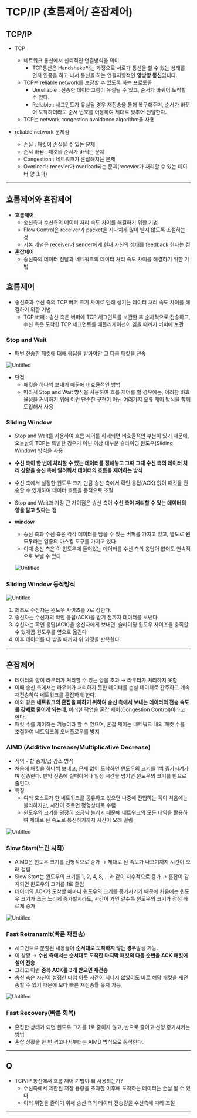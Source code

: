 # **TCP/IP (흐름제어/ 혼잡제어)**

## TCP/IP

- TCP
    - 네트워크 통신에서 신뢰적인 연결방식을 의미
        - TCP통신은 Handshake라는 과정으로 서로가 통신을 할 수 있는 상태를 먼저 인증을 하고 나서 통신을 하는 연결지향적인 **양방향 통신**입니다.
    - TCP는 reliable network를 보장할 수 있도록 하는 프로토콜
        - Unreliable : 전송한 데이터그램이 유실될 수 있고, 순서가 바뀌어 도착할 수 있다.
        - Reliable : 세그먼트가 유실될 경우 재전송을 통해 복구해주며, 순서가 바뀌어 도착하더라도 순서 번호를 이용하여 제대로 맞추어 전달한다.
    - TCP는 network congestion avoidance algorithm을 사용

- reliable network 문제점
    - 손실 : 패킷이 손실될 수 있는 문제
    - 순서 바뀜 : 패킷의 순서가 바뀌는 문제
    - Congestion : 네트워크가 혼잡해지는 문제
    - Overload : recevier가 overload되는 문제(recevier가 처리할 수 있는 데이터 양 초과)

---

## **흐름제어와 혼잡제어**

- **흐름제어**
    - 송신측과 수신측의 데이터 처리 속도 차이를 해결하기 위한 기법
    - Flow Control은 receiver가 packet을 지나치게 많이 받지 않도록 조절하는 것
    - 기본 개념은 receiver가 sender에게 현재 자신의 상태를 feedback 한다는 점
- **혼잡제어**
    - 송신측의 데이터 전달과 네트워크의 데이터 처리 속도 차이를 해결하기 위한 기법

## 흐름제어

- 송신측과 수신 측의 TCP 버퍼 크기 차이로 인해 생기는 데이터 처리 속도 차이를 해결하기 위한 기법
    - TCP 버퍼 : 송신 측은 버퍼에 TCP 세그먼트를 보관한 후 순차적으로 전송하고, 수신 측은 도착한 TCP 세그먼트를 애플리케이션이 읽을 때까지 버퍼에 보관

### Stop and Wait

- 매번 전송한 패킷에 대해 응답을 받아야만 그 다음 패킷을 전송

![Untitled](./assets/3hand.png)

- 단점
    - 패킷을 하나씩 보내기 때문에 비효율적인 방법
    - 따라서 Stop and Wait 방식을 사용하여 흐름 제어를 할 경우에는, 이러한 비효율성을 커버하기 위해 이런 단순한 구현이 아닌 여러가지 오류 제어 방식을 함께 도입해서 사용

### Sliding Window

- Stop and Wait를 사용하여 흐름 제어를 하게되면 비효율적인 부분이 있기 때문에, 오늘날의 TCP는 특별한 경우가 아닌 이상 대부분 슬라이딩 윈도우(Sliding Window) 방식을 사용
- **수신 측이 한 번에 처리할 수 있는 데이터를 정해놓고 그때 그때 수신 측의 데이터 처리 상황을 송신 측에 알려줘서 데이터의 흐름을 제어하는 방식**
- 수신 측에서 설정한 윈도우 크기 만큼 송신 측에서 확인 응답(ACK) 없이 패킷을 전송할 수 있게하여 데이터 흐름을 동적으로 조절
- Stop and Wait과 가장 큰 차이점은 송신 측이 **수신 측이 처리할 수 있는 데이터의 양을 알고 있다**는 점
- **window**
    - 송신 측과 수신 측은 각각 데이터를 담을 수 있는 버퍼를 가지고 있고, 별도로 **윈도우**라는 일종의 마스킹 도구를 가지고 있다
    - 이때 송신 측은 이 윈도우에 들어있는 데이터를 수신 측의 응답이 없어도 연속적으로 보낼 수 있다
    
    ![Untitled](./assets/window.png)
    

### Sliding Window 동작방식

![Untitled](./assets/ss.png)

1. 최초로 수신자는 윈도우 사이즈를 7로 정한다.
2. 송신자는 수신자의 확인 응답(ACK)을 받기 전까지 데이터를 보낸다.
3. 수신자는 확인 응답(ACK)을 송신자에게 보내면, 슬라이딩 윈도우 사이즈을 충족할 수 있게끔 윈도우를 옆으로 옮긴다
4. 이후 데이터를 다 받을 때까지 위 과정을 반복한다.

---

## 혼잡제어

- 데이터의 양이 라우터가 처리할 수 있는 양을 초과 → 라우터가 처리하지 못함
- 이때 송신 측에서는 라우터가 처리하지 못한 데이터를 손실 데이터로 간주하고 계속 재전송하여 네트워크를 혼잡하게 한다.
- 이와 같은 **네트워크의 혼잡을 피하기 위하여 송신 측에서 보내는 데이터의 전송 속도를 강제로 줄이게 되는데**, 이러한 작업을 혼잡 제어(Congestion Control)이라고 한다.
- 패킷 수를 제어하는 기능이라 할 수 있으며, 혼잡 제어는 네트워크 내의 패킷 수를 조절하여 네트워크의 오버플로우를 방지

### **AIMD (Additive Increase/Multiplicative Decrease)**

- 직역 -  합 증가/곱 감소 방식
- 처음에 패킷을 하나씩 보내고, 문제 없이 도착하면 윈도우의 크기를 1씩 증가시켜가며 전송한다. 만약 전송에 실패하거나 일정 시간을 넘기면 윈도우의 크기를 반으로 줄인다.
- 특징
    - 여러 호스트가 한 네트워크를 공유하고 있으면 나중에 진입하는 쪽이 처음에는 불리하지만, 시간이 흐르면 평형상태로 수렴
    - 윈도우의 크기를 굉장히 조금씩 늘리기 때문에 네트워크의 모든 대역을 활용하여 제대로 된 속도로 통신하기까지 시간이 오래 걸림

![Untitled](./assets/aimd.png)

### Slow Start(느린 시작)

- AIMD은 윈도우 크기를 선형적으로 증가 → 제대로 된 속도가 나오기까지 시간이 오래 걸림
- Slow Start는 윈도우의 크기를 1, 2, 4, 8, ...과 같이 지수적으로 증가 → 혼잡이 감지되면 윈도우의 크기를 1로 줄임
- 데이터의 ACK가 도착할 때마다 윈도우의 크기를 증가시키기 때문에 처음에는 윈도우 크기가 조금 느리게 증가할지라도, 시간이 가면 갈수록 윈도우의 크기가 점점 빠르게 증가

![Untitled](./assets/ss.png)

### **Fast Retransmit(빠른 재전송)**

- 세그먼트로 분할된 내용들이 **순서대로 도착하지 않는 경우**발생 가능.
- 이 상황 → **수신 측에서는 순서대로 도착한 마지막 패킷의 다음 순번을 ACK 패킷에 실어 전송**
- 그리고 이런 **중복 ACK를 3개 받으면 재전송**
- 송신 측은 자신이 설정한 타임 아웃 시간이 지나지 않았어도 바로 해당 패킷을 재전송할 수 있기 때문에 보다 빠른 재전송률 유지 가능

![Untitled](./assets/fr.png)

### **Fast Recovery(빠른 회복)**

- 혼잡한 상태가 되면 윈도우 크기를 1로 줄이지 않고, 반으로 줄이고 선형 증가시키는 방법
- 혼잡 상황을 한 번 겪고나서부터는 AIMD 방식으로 동작한다.

---

## Q

- TCP/IP 통신에서 흐름 제어 기법이 왜 사용되는가?
    - 수신측에서 제한된 저장 용량을 초과한 이후에 도착하는 데이터는 손실 될 수 있다
    - 이러 위험을 줄이기 위해 송신 측의 데이터 전송량을 수신측에 따라 조절

---
